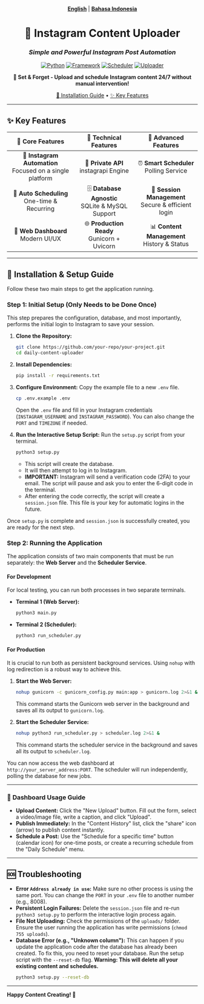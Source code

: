 <div align="center">

[**English**](#) | [**Bahasa Indonesia**](./README_ID.md)

# 🚀 Instagram Content Uploader

### *Simple and Powerful Instagram Post Automation*

[![Python](https://img.shields.io/badge/Python-3.9+-blue.svg?style=for-the-badge&logo=python&logoColor=white)](https://python.org)
[![Framework](https://img.shields.io/badge/FastAPI-0.116+-green.svg?style=for-the-badge&logo=fastapi)](https://fastapi.tiangolo.com)
[![Scheduler](https://img.shields.io/badge/Scheduler-APScheduler-blueviolet.svg?style=for-the-badge)](https://apscheduler.readthedocs.io)
[![Uploader](https://img.shields.io/badge/Engine-instagrapi-purple.svg?style=for-the-badge)](https://github.com/subzeroid/instagrapi)

**🎯 Set & Forget - Upload and schedule Instagram content 24/7 without manual intervention!**

[🚀 Installation Guide](#-installation--setup-guide) • [✨ Key Features](#-key-features)

---

</div>

## ✨ **Key Features**

<div align="center">

| 🎯 **Core Features** | 🔧 **Technical Features** | 🚀 **Advanced Features** |
|:---:|:---:|:---:|
| 📱 **Instagram Automation**<br/>Focused on a single platform | 🤖 **Private API**<br/>instagrapi Engine | ⏰ **Smart Scheduler**<br/>Polling Service |
| 📅 **Auto Scheduling**<br/>One-time & Recurring | 🗄️ **Database Agnostic**<br/>SQLite & MySQL Support | 🔐 **Session Management**<br/>Secure & efficient login |
| 🎨 **Web Dashboard**<br/>Modern UI/UX | 🌐 **Production Ready**<br/>Gunicorn + Uvicorn | 📊 **Content Management**<br/>History & Status |

</div>

---

## 🚀 **Installation & Setup Guide**

Follow these two main steps to get the application running.

### **Step 1: Initial Setup (Only Needs to be Done Once)**

This step prepares the configuration, database, and most importantly, performs the initial login to Instagram to save your session.

1.  **Clone the Repository:**
    ```bash
    git clone https://github.com/your-repo/your-project.git
    cd daily-content-uploader
    ```

2.  **Install Dependencies:**
    ```bash
    pip install -r requirements.txt
    ```

3.  **Configure Environment:** Copy the example file to a new `.env` file.
    ```bash
    cp .env.example .env
    ```
    Open the `.env` file and fill in your Instagram credentials (`INSTAGRAM_USERNAME` and `INSTAGRAM_PASSWORD`). You can also change the `PORT` and `TIMEZONE` if needed.

4.  **Run the Interactive Setup Script:** Run the `setup.py` script from your terminal.
    ```bash
    python3 setup.py
    ```
    - This script will create the database.
    - It will then attempt to log in to Instagram.
    - **IMPORTANT:** Instagram will send a verification code (2FA) to your email. The script will pause and ask you to enter the 6-digit code in the terminal.
    - After entering the code correctly, the script will create a `session.json` file. This file is your key for automatic logins in the future.

Once `setup.py` is complete and `session.json` is successfully created, you are ready for the next step.

### **Step 2: Running the Application**

The application consists of two main components that must be run separately: the **Web Server** and the **Scheduler Service**.

#### **For Development**
For local testing, you can run both processes in two separate terminals.
-   **Terminal 1 (Web Server):**
    ```bash
    python3 main.py
    ```
-   **Terminal 2 (Scheduler):**
    ```bash
    python3 run_scheduler.py
    ```

#### **For Production**
It is crucial to run both as persistent background services. Using `nohup` with log redirection is a robust way to achieve this.

1.  **Start the Web Server:**
    ```bash
    nohup gunicorn -c gunicorn_config.py main:app > gunicorn.log 2>&1 &
    ```
    This command starts the Gunicorn web server in the background and saves all its output to `gunicorn.log`.

2.  **Start the Scheduler Service:**
    ```bash
    nohup python3 run_scheduler.py > scheduler.log 2>&1 &
    ```
    This command starts the scheduler service in the background and saves all its output to `scheduler.log`.

You can now access the web dashboard at `http://your_server_address:PORT`. The scheduler will run independently, polling the database for new jobs.

---

### 📖 **Dashboard Usage Guide**

-   **Upload Content:** Click the "New Upload" button. Fill out the form, select a video/image file, write a caption, and click "Upload".
-   **Publish Immediately:** In the "Content History" list, click the "share" icon (arrow) to publish content instantly.
-   **Schedule a Post:** Use the "Schedule for a specific time" button (calendar icon) for one-time posts, or create a recurring schedule from the "Daily Schedule" menu.

---

## 🆘 **Troubleshooting**

*   **Error `Address already in use`:** Make sure no other process is using the same port. You can change the `PORT` in your `.env` file to another number (e.g., 8008).
*   **Persistent Login Failures:** Delete the `session.json` file and re-run `python3 setup.py` to perform the interactive login process again.
*   **File Not Uploading:** Check the permissions of the `uploads/` folder. Ensure the user running the application has write permissions (`chmod 755 uploads`).
*   **Database Error (e.g., "Unknown column"):** This can happen if you update the application code after the database has already been created. To fix this, you need to reset your database. Run the setup script with the `--reset-db` flag. **Warning: This will delete all your existing content and schedules.**
    ```bash
    python3 setup.py --reset-db
    ```

---

**Happy Content Creating! 🎉**
